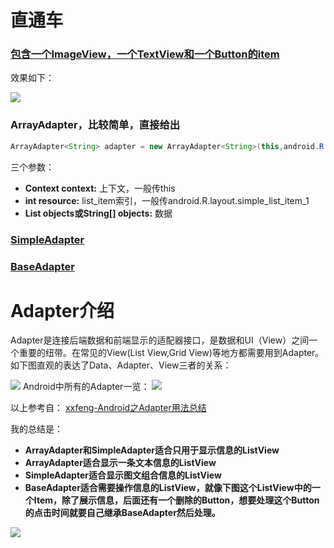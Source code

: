 # 直通车
### [包含一个ImageView，一个TextView和一个Button的item](https://github.com/xiaoniu/Android-Common-Code/blob/master/code/list_item.xml)
效果如下：

![](http://upload-images.jianshu.io/upload_images/1849253-8d12325383f3fa16.png?imageMogr2/auto-orient/strip%7CimageView2/2/w/1240)
### ArrayAdapter，比较简单，直接给出
```java
ArrayAdapter<String> adapter = new ArrayAdapter<String>(this,android.R.layout.simple_list_item_1,getData());
```
三个参数：
* **Context context:** 上下文，一般传this
* **int resource:** list_item索引，一般传android.R.layout.simple_list_item_1
* **List<String> objects或String[] objects:** 数据 

### [SimpleAdapter](https://github.com/xiaoniu/Android-Common-Code/blob/master/code/simpleadapter.md)

### [BaseAdapter](https://github.com/xiaoniu/Android-Common-Code/blob/master/code/baseadapter.md)
    

# Adapter介绍
Adapter是连接后端数据和前端显示的适配器接口，是数据和UI（View）之间一个重要的纽带。在常见的View(List View,Grid View)等地方都需要用到Adapter。如下图直观的表达了Data、Adapter、View三者的关系：

![](http://upload-images.jianshu.io/upload_images/1849253-574d2622de3fd738.png?imageMogr2/auto-orient/strip%7CimageView2/2/w/1240)
Android中所有的Adapter一览：
![](http://upload-images.jianshu.io/upload_images/1849253-3bd7ed92cd1bcb49.png?imageMogr2/auto-orient/strip%7CimageView2/2/w/1240)

以上参考自：
[xxfeng-Android之Adapter用法总结](http://blog.csdn.net/fznpcy/article/details/8658155)

我的总结是：
* **ArrayAdapter和SimpleAdapter适合只用于显示信息的ListView**
* **ArrayAdapter适合显示一条文本信息的ListView**
* **SimpleAdapter适合显示图文组合信息的ListView**
* **BaseAdapter适合需要操作信息的ListView，就像下图这个ListView中的一个Item，除了展示信息，后面还有一个删除的Button，想要处理这个Button的点击时间就要自己继承BaseAdapter然后处理。**

![](http://upload-images.jianshu.io/upload_images/1849253-8d12325383f3fa16.png?imageMogr2/auto-orient/strip%7CimageView2/2/w/1240)